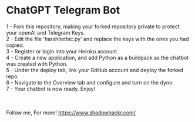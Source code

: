 # ChatGPT Telegram Bot

1 - Fork this repository, making your forked repository private to protect your openAI and Telegram Keys. <br>
2 - Edit the file 'harshitethic.py' and replace the keys with the ones you had copied. <br>
3 - Register or login into your Heroku account. <br>
4 - Create a new application, and add Python as a buildpack as the chatbot was created with Python. <br>
5 - Under the deploy tab, link your GitHub account and deploy the forked repo. <br>
6 - Navigate to the Overview tab and configure and turn on the dyno. <br>
7 - Your chatbot is now ready. Enjoy! <br>

<br> <br>
Follow me, For more!
https://www.shadowhackr.com/
